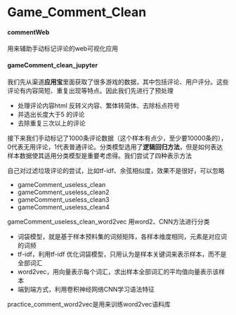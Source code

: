 Game_Comment_Clean
====================

#### commentWeb
用来辅助手动标记评论的web可视化应用

#### gameComment_clean_jupyter
我们先从渠道**应用宝**里面获取了很多游戏的数据，其中包括评论、用户评分。这些评论有内容简短、重复出现等特点。因此我们先进行了预处理

- 处理评论内容html 反转义内容、繁体转简体、去除标点符号
- 并选出长度大于5 的评论
- 去除重复三次以上的评论

接下来我们手动标记了1000条评论数据（这个样本有点少，至少要10000条的），0代表无用评论，1代表普通评论。分类模型选用了**逻辑回归方法**，但是如何表达样本数据使其适用分类模型是重要考虑得。我们尝试了四种表示方法

自己对过滤垃圾评论的尝试，比如tf-idf、余弦相似度，效果不是很好，可以忽略
* gameComment_useless_clean
* gameComment_useless_clean2
* gameComment_useless_clean3
* gameComment_useless_clean4

gameComment_useless_clean_word2vec 用word2、CNN方法进行分类
- 词袋模型，就是基于样本预料集的词频矩阵，各样本维度相同，元素是对应词的词频
- tf-idf，利用tf-idf 优化词袋模型，只用认为是样本关键词来表示样本，而不是全部词汇
- word2vec，用向量表示每个词汇，求出样本全部词汇的平均值向量表示该样本
- 端到端方式，利用卷积神经网络CNN学习语法特征

practice_comment_word2vec是用来训练word2vec语料库